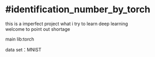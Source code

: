 #identification_number_by_torch
=========
this is a imperfect project what i try to learn deep learning    
welcome to point out shortage  

main lib:torch  

data set：MNIST  


